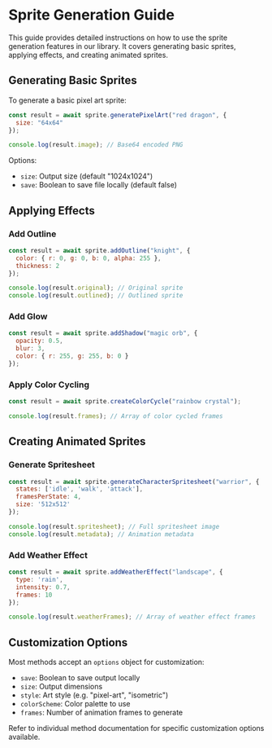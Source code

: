 # Sprite Generation Guide

This guide provides detailed instructions on how to use the sprite generation features in our library. It covers generating basic sprites, applying effects, and creating animated sprites.

## Generating Basic Sprites

To generate a basic pixel art sprite:

```javascript
const result = await sprite.generatePixelArt("red dragon", {
  size: "64x64"
});

console.log(result.image); // Base64 encoded PNG
```

Options:
- `size`: Output size (default "1024x1024")
- `save`: Boolean to save file locally (default false)

## Applying Effects

### Add Outline

```javascript 
const result = await sprite.addOutline("knight", {
  color: { r: 0, g: 0, b: 0, alpha: 255 },
  thickness: 2
});

console.log(result.original); // Original sprite
console.log(result.outlined); // Outlined sprite
```

### Add Glow

```javascript
const result = await sprite.addShadow("magic orb", {
  opacity: 0.5,
  blur: 3, 
  color: { r: 255, g: 255, b: 0 }
});
```

### Apply Color Cycling

```javascript
const result = await sprite.createColorCycle("rainbow crystal");

console.log(result.frames); // Array of color cycled frames
```

## Creating Animated Sprites

### Generate Spritesheet

```javascript
const result = await sprite.generateCharacterSpritesheet("warrior", {
  states: ['idle', 'walk', 'attack'],
  framesPerState: 4,
  size: '512x512'
});

console.log(result.spritesheet); // Full spritesheet image
console.log(result.metadata); // Animation metadata
```

### Add Weather Effect

```javascript
const result = await sprite.addWeatherEffect("landscape", {
  type: 'rain',
  intensity: 0.7,
  frames: 10
});

console.log(result.weatherFrames); // Array of weather effect frames
```

## Customization Options

Most methods accept an `options` object for customization:

- `save`: Boolean to save output locally
- `size`: Output dimensions 
- `style`: Art style (e.g. "pixel-art", "isometric")
- `colorScheme`: Color palette to use
- `frames`: Number of animation frames to generate

Refer to individual method documentation for specific customization options available.
